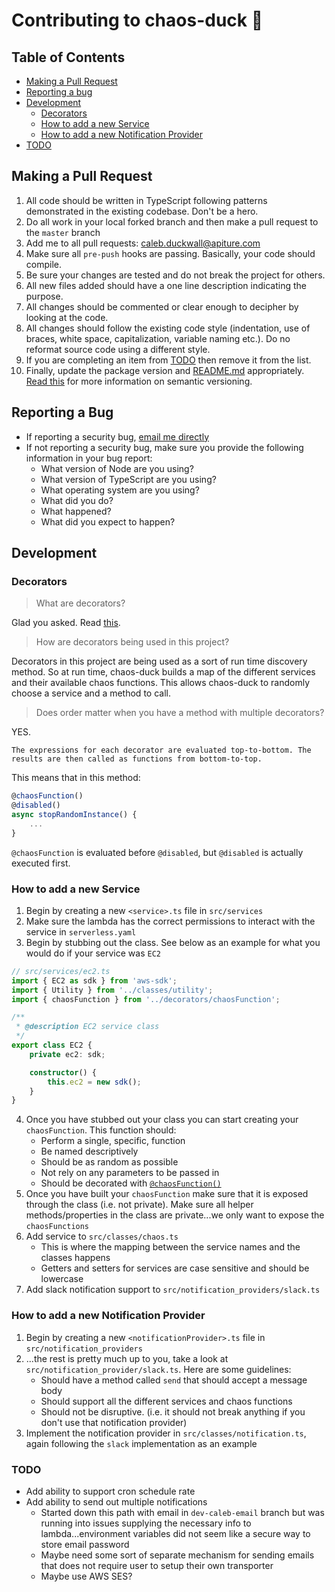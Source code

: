 # Contributing to chaos-duck 🦆

## Table of Contents

-   [Making a Pull Request](#making-a-pull-request)
-   [Reporting a bug](#reporting-a-bug)
-   [Development](#development)
    -   [Decorators](#decorators)
    -   [How to add a new Service](#how-to-add-a-new-service)
    -   [How to add a new Notification Provider](#how-to-add-a-new-notification-provider)
-   [TODO](#todo)

## Making a Pull Request

1. All code should be written in TypeScript following patterns demonstrated in the existing codebase. Don't be a hero.
2. Do all work in your local forked branch and then make a pull request to the `master` branch
3. Add me to all pull requests: caleb.duckwall@apiture.com
4. Make sure all `pre-push` hooks are passing. Basically, your code should compile.
5. Be sure your changes are tested and do not break the project for others.
6. All new files added should have a one line description indicating the purpose.
7. All changes should be commented or clear enough to decipher by looking at the code.
8. All changes should follow the existing code style (indentation, use of braces, white space, capitalization, variable naming etc.). Do no reformat source code using a different style.
9. If you are completing an item from [TODO](#todo) then remove it from the list.
10. Finally, update the package version and [README.md](README.md) appropriately. [Read this](https://docs.npmjs.com/about-semantic-versioning) for more information on semantic versioning.

## Reporting a Bug

-   If reporting a security bug, [email me directly](mailto:caleb.duckwall@apiture.com)
-   If not reporting a security bug, make sure you provide the following information in your bug report:
    -   What version of Node are you using?
    -   What version of TypeScript are you using?
    -   What operating system are you using?
    -   What did you do?
    -   What happened?
    -   What did you expect to happen?

## Development

### Decorators

> What are decorators?

Glad you asked. Read [this](https://www.typescriptlang.org/docs/handbook/decorators.html).

> How are decorators being used in this project?

Decorators in this project are being used as a sort of run time discovery method. So at run time, chaos-duck builds a map of the different services and their available chaos functions. This allows chaos-duck to randomly choose a service and a method to call.

> Does order matter when you have a method with multiple decorators?

YES.

    The expressions for each decorator are evaluated top-to-bottom. The results are then called as functions from bottom-to-top.

This means that in this method:

```ts
@chaosFunction()
@disabled()
async stopRandomInstance() {
    ...
}
```

`@chaosFunction` is evaluated before `@disabled`, but `@disabled` is actually executed first.

### How to add a new Service

1. Begin by creating a new `<service>.ts` file in `src/services`
2. Make sure the lambda has the correct permissions to interact with the service in `serverless.yaml`
3. Begin by stubbing out the class. See below as an example for what you would do if your service was `EC2`

```typescript
// src/services/ec2.ts
import { EC2 as sdk } from 'aws-sdk';
import { Utility } from '../classes/utility';
import { chaosFunction } from '../decorators/chaosFunction';

/**
 * @description EC2 service class
 */
export class EC2 {
    private ec2: sdk;

    constructor() {
        this.ec2 = new sdk();
    }
}
```

4. Once you have stubbed out your class you can start creating your `chaosFunction`. This function should:
    - Perform a single, specific, function
    - Be named descriptively
    - Should be as random as possible
    - Not rely on any parameters to be passed in
    - Should be decorated with [`@chaosFunction()`](#markdown-header-decorators)
5. Once you have built your `chaosFunction` make sure that it is exposed through the class (i.e. not private). Make sure all helper methods/properties in the class are private...we only want to expose the `chaosFunctions`
6. Add service to `src/classes/chaos.ts`
    - This is where the mapping between the service names and the classes happens
    - Getters and setters for services are case sensitive and should be lowercase
7. Add slack notification support to `src/notification_providers/slack.ts`

### How to add a new Notification Provider

1. Begin by creating a new `<notificationProvider>.ts` file in `src/notification_providers`
2. ...the rest is pretty much up to you, take a look at `src/notification_provider/slack.ts`. Here are some guidelines:
    - Should have a method called `send` that should accept a message body
    - Should support all the different services and chaos functions
    - Should not be disruptive. (i.e. it should not break anything if you don't use that notification provider)
3. Implement the notification provider in `src/classes/notification.ts`, again following the `slack` implementation as an example

### TODO

-   Add ability to support cron schedule rate
-   Add ability to send out multiple notifications
    -   Started down this path with email in `dev-caleb-email` branch but was running into issues supplying the necessary info to lambda...environment variables did not seem like a secure way to store email password
    -   Maybe need some sort of separate mechanism for sending emails that does not require user to setup their own transporter
    -   Maybe use AWS SES?
